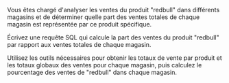 Vous êtes chargé d'analyser les ventes du produit "redbull" dans différents magasins et de déterminer quelle part des ventes totales de chaque magasin est représentée par ce produit spécifique.

Écrivez une requête SQL qui calcule la part des ventes du produit "redbull" par rapport aux ventes totales de chaque magasin.

Utilisez les outils nécessaires pour obtenir les totaux de vente par produit et les totaux globaux des ventes pour chaque magasin, puis calculez le pourcentage des ventes de "redbull" dans chaque magasin.
